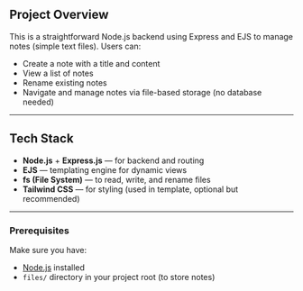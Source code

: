 
##  Project Overview

This is a straightforward Node.js backend using Express and EJS to manage notes (simple text files). Users can:

- Create a note with a title and content
- View a list of notes
- Rename existing notes
- Navigate and manage notes via file-based storage (no database needed)

---

##  Tech Stack

- **Node.js** + **Express.js** — for backend and routing
- **EJS** — templating engine for dynamic views
- **fs (File System)** — to read, write, and rename files
- **Tailwind CSS** — for styling (used in template, optional but recommended)

---



### Prerequisites

Make sure you have:

- [Node.js](https://nodejs.org/) installed
- `files/` directory in your project root (to store notes)
